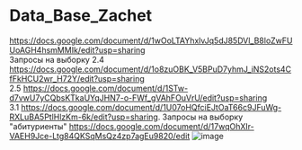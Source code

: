 # Data_Base_Zachet

https://docs.google.com/document/d/1wOoLTAYhxlvJq5dJ85DVl_B8loZwFUUoAGH4hsmMMIk/edit?usp=sharing  
Запросы на выборку 2.4 https://docs.google.com/document/d/1o8zuOBK_V5BPuD7yhmJ_iNS2ots4CfFkHCU2wr_H72Y/edit?usp=sharing  
2.5 https://docs.google.com/document/d/1STw-d7vwU7yCQbsKTkaUYqJHN7-o-FWf_gVAhFOuVrU/edit?usp=sharing  
3.1 https://docs.google.com/document/d/1U07oHQfciEJtOaT66c9JFuWg-RXLuBA5PtlHlzKm-6k/edit?usp=sharing. 
Запросы на выборку "абитуриенты" https://docs.google.com/document/d/17wqOhXIr-VAEH9Jce-Ltg84QKSqMsQz4zp7agEu9820/edit
![image](https://user-images.githubusercontent.com/113089569/200193188-8d7c13ed-7f38-494f-be34-a38a60eaf2fa.png)  


